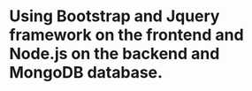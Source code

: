 # Using Bootstrap and Jquery framework on the frontend and Node.js on the backend and MongoDB database.


